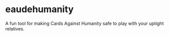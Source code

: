 eaudehumanity
=============

A fun tool for making Cards Against Humanity safe to play with your uptight relatives.